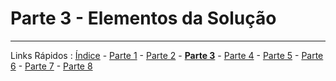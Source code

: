 # Parte 3 - Elementos da Solução



***
Links Rápidos :
[Índice](https://github.com/cesariojr/cogiot/) - [Parte 1](/content/pat01.md) - [Parte 2](/content/part02.md) - **[Parte 3](/content/part03.md)** - [Parte 4](/content/part04.md) - [Parte 5](/content/part05.md) - [Parte 6](/content/part06.md) - [Parte 7](/content/part07.md) - [Parte 8](/content/part08.md)
